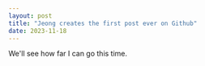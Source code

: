 ```yaml
---
layout: post
title: "Jeong creates the first post ever on Github"
date: 2023-11-18
---
```


We'll see how far I can go this time.
